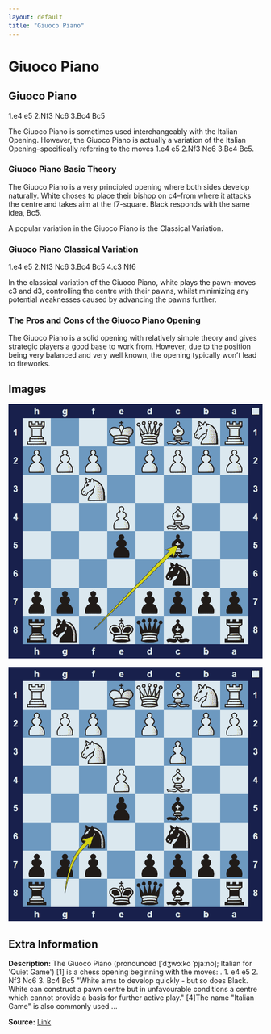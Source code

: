 ```yaml
---
layout: default
title: "Giuoco Piano"
---
```



# Giuoco Piano



## Giuoco Piano

1.e4 e5 2.Nf3 Nc6 3.Bc4 Bc5

The Giuoco Piano is sometimes used interchangeably with the Italian Opening. However, the Giuoco Piano is actually a variation of the Italian Opening–specifically referring to the moves 1.e4 e5 2.Nf3 Nc6 3.Bc4 Bc5.

### Giuoco Piano Basic Theory

The Giuoco Piano is a very principled opening where both sides develop naturally. White choses to place their bishop on c4–from where it attacks the centre and takes aim at the f7-square. Black responds with the same idea, Bc5.

A popular variation in the Giuoco Piano is the Classical Variation.

### Giuoco Piano Classical Variation

1.e4 e5 2.Nf3 Nc6 3.Bc4 Bc5 4.c3 Nf6

In the classical variation of the Giuoco Piano, white plays the pawn-moves c3 and d3, controlling the centre with their pawns, whilst minimizing any potential weaknesses caused by advancing the pawns further.

### The Pros and Cons of the Giuoco Piano Opening

The Giuoco Piano is a solid opening with relatively simple theory and gives strategic players a good base to work from. However, due to the position being very balanced and very well known, the opening typically won’t lead to fireworks.



## Images

![giuoco-piano](images/giuoco-piano-1.png)

![giuoco-piano](images/giuoco-piano-2.png)



## Extra Information
**Description:** The Giuoco Piano (pronounced [ˈdʒwɔːko ˈpjaːno]; Italian for 'Quiet Game') [1] is a chess opening beginning with the moves: . 1. e4 e5 2. Nf3 Nc6 3. Bc4 Bc5 "White aims to develop quickly - but so does Black. White can construct a pawn centre but in unfavourable conditions a centre which cannot provide a basis for further active play." [4]The name "Italian Game" is also commonly used ...

**Source:** [Link](https://en.wikipedia.org/wiki/Giuoco_Piano)
